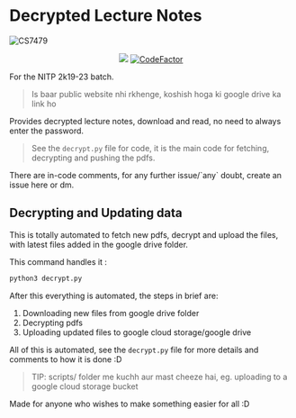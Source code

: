 # Decrypted Lecture Notes

![CS7479](https://socialify.git.ci/adi-g15/CS7479/image?description=1&descriptionEditable=Decrypted%20Lecture%20Notes%20for%20NITP%202k19%20batch&font=Inter&language=1&logo=https%3A%2F%2Fupload.wikimedia.org%2Fwikipedia%2Fcommons%2Fthumb%2Fd%2Fda%2FGoogle_Drive_logo.png%2F268px-Google_Drive_logo.png&name=1&owner=1&pattern=Floating%20Cogs&theme=Dark)

<div align="center">
  <a href="https://github.com/adi-g15/CS7479/actions/workflows/python-app.yml"><img src="https://github.com/adi-g15/CS7479/actions/workflows/python-app.yml/badge.svg" /></a>
  <a href="https://www.codefactor.io/repository/github/adi-g15/cs7479/overview/main"><img src="https://www.codefactor.io/repository/github/adi-g15/cs7479/badge/main" alt="CodeFactor" /></a>
</div>

For the NITP 2k19-23 batch.

> Is baar public website nhi rkhenge, koshish hoga ki google drive ka link ho

Provides decrypted lecture notes, download and read, no need to always enter the password.

> See the `decrypt.py` file for code, it is the main code for fetching, decrypting and pushing the pdfs.

There are in-code comments, for any further issue/\`any\` doubt, create an issue here or dm.

## Decrypting and Updating data

This is totally automated to fetch new pdfs, decrypt and upload the files, with latest files added in the google drive folder.

This command handles it : 

```sh
python3 decrypt.py
```

After this everything is automated, the steps in brief are:

1. Downloading new files from google drive folder
2. Decrypting pdfs
3. Uploading updated files to google cloud storage/google drive

All of this is automated, see the `decrypt.py` file for more details and comments to how it is done :D

> TIP: scripts/ folder me kuchh aur mast cheeze hai, eg. uploading to a google cloud storage bucket

Made for anyone who wishes to make something easier for all :D

